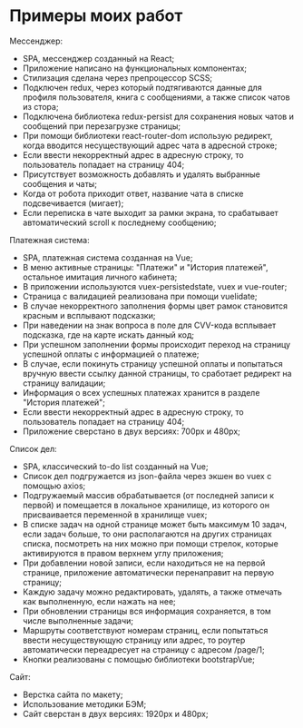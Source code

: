 # Примеры моих работ

Мессенджер:
- SPA, мессенджер созданный на React;
- Приложение написано на функциональных компонентах;
- Стилизация сделана через препроцессор SCSS;
- Подключен redux, через который подтягиваются данные для профиля пользователя, книга с сообщениями, а также список чатов из стора;
- Подключена библиотека redux-persist для сохранения новых чатов и сообщений при перезагрузке страницы;
- При помощи библиотеки react-router-dom использую редирект, когда вводится несуществующий адрес чата в адресной строке;
- Если ввести некорректный адрес в адресную строку, то пользователь попадает на страницу 404;
- Присутствует возможность добавлять и удалять выбранные сообщения и чаты;
- Когда от робота приходит ответ, название чата в списке подсвечивается (мигает);
- Если переписка в чате выходит за рамки экрана, то срабатывает автоматический scroll к последнему сообщению;


Платежная система:
- SPA, платежная система созданная на Vue;
- В меню активные страницы: "Платежи" и "История платежей", остальное имитация личного кабинета;
- В приложении используются vuex-persistedstate, vuex и vue-router;
- Страница с валидацией реализована при помощи vuelidate;
- В случае некорректного заполнения формы цвет рамок становится красным и всплывают подсказки;
- При наведении на знак вопроса в поле для CVV-кода всплывает подсказка, где на карте искать данный код;
- При успешном заполнении формы происходит переход на страницу успешной оплаты с информацией о платеже;
- В случае, если покинуть страницу успешной оплаты и попытаться вручную ввести ссылку данной страницы, то сработает редирект на страницу валидации;
- Информация о всех успешных платежах хранится в разделе "История платежей";
- Если ввести некорректный адрес в адресную строку, то пользователь попадает на страницу 404;
- Приложение сверстано в двух версиях: 700px и 480px;

Список дел:
- SPA, классический to-do list созданный на Vue;
- Список дел подгружается из json-файла через экшен во vuex с помощью axios;
- Подгружаемый массив обрабатывается (от последней записи к первой) и помещается в локальное хранилище, из которого он присваивается переменной в хранилище vuex;
- В списке задач на одной странице может быть максимум 10 задач, если задач больше, то они располагаются на других страницах списка, посмотреть на них можно при помощи стрелок, которые активируются в правом верхнем углу приложения;
- При добавлении новой записи, если находиться не на первой странице, приложение автоматически перенаправит на первую страницу;
- Каждую задачу можно редактировать, удалять, а также отмечать как выполненную, если нажать на нее;
- При обновлении страницы вся информация сохраняется, в том числе выполненные задачи;
- Маршруты соответствуют номерам страниц, если попытаться ввести несуществующую страницу или адрес, то роутер автоматически переадресует на страницу с адресом /page/1;
- Кнопки реализованы с помощью библиотеки bootstrapVue;

Сайт:
- Верстка сайта по макету;
- Использование методики БЭМ;
- Сайт сверстан в двух версиях: 1920px и 480px;
